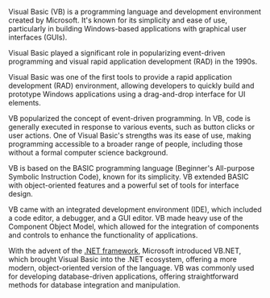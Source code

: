 Visual Basic (VB) is a programming language and development environment created by Microsoft. It's known for its simplicity and ease of use, particularly in building Windows-based applications with graphical user interfaces (GUIs).

Visual Basic played a significant role in popularizing event-driven programming and visual rapid application development (RAD) in the 1990s.

Visual Basic was one of the first tools to provide a rapid application development (RAD) environment, allowing developers to quickly build and prototype Windows applications using a drag-and-drop interface for UI elements.

VB popularized the concept of event-driven programming. In VB, code is generally executed in response to various events, such as button clicks or user actions. One of Visual Basic's strengths was its ease of use, making programming accessible to a broader range of people, including those without a formal computer science background.

VB is based on the BASIC programming language (Beginner's All-purpose Symbolic Instruction Code), known for its simplicity. VB extended BASIC with object-oriented features and a powerful set of tools for interface design.

VB came with an integrated development environment (IDE), which included a code editor, a debugger, and a GUI editor. VB made heavy use of the Component Object Model, which allowed for the integration of components and controls to enhance the functionality of applications.

With the advent of the [.NET framework](../frameworks/dotnetf.md), Microsoft introduced VB.NET, which brought Visual Basic into the .NET ecosystem, offering a more modern, object-oriented version of the language. VB was commonly used for developing database-driven applications, offering straightforward methods for database integration and manipulation.
